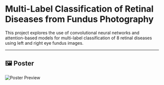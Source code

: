 # Multi-Label Classification of Retinal Diseases from Fundus Photography

This project explores the use of convolutional neural networks and attention-based models for multi-label classification of 8 retinal diseases using left and right eye fundus images.

---

## 🖼️ Poster

![Poster Preview](poster.png)
